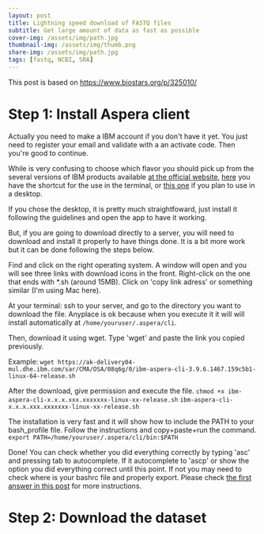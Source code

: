 ```yaml
---
layout: post
title: Lightning speed download of FASTQ files
subtitle: Get large amount of data as fast as possible
cover-img: /assets/img/path.jpg
thumbnail-img: /assets/img/thumb.png
share-img: /assets/img/path.jpg
tags: [fastq, NCBI, SRA]
---
```


This post is based on https://www.biostars.org/p/325010/


# Step 1: Install Aspera client

Actually you need to make a IBM account if you don't have it yet. You just need to register your email and validate with a an activate code. Then you're good to continue.

While is very confusing to choose which flavor you should pick up from the several versions of IBM products available [at the official website](https://www.ibm.com/products/aspera/downloads?lnk=STW_ZZ_STESCH&psrc=NONE&pexp=DEF&lnk2=learn_Aspera), [here](https://www.ibm.com/support/fixcentral/swg/selectFixes?parent=ibm~Other%20software&product=ibm/Other%20software/IBM%20Aspera%20CLI&release=All&platform=All&function=all) you have the shortcut for the use in the terminal, or [this one](https://www.ibm.com/support/fixcentral/swg/selectFixes?parent=ibm~Other%20software&product=ibm/Other%20software/IBM%20Aspera%20Desktop%20Client&release=All&platform=All&function=all) if you plan to use in a desktop.

If you chose the desktop, it is pretty much straightfoward, just install it following the guidelines and open the app to have it working.

But, if you are going to download directly to a server, you will need to download and install it properly to have things done. It is a bit more work but it can be done following the steps below.

Find and click on the right operating system. A window will open and you will see three links with download icons in the front. Right-click on the one that ends with *.sh (around 15MB). Click on 'copy link adress' or something similar (I'm using Mac here).

At your terminal: ssh to your server, and go to the directory you want to download the file. Anyplace is ok because when you execute it it will will install automatically at `/home/youruser/.aspera/cli`.

Then, download it using wget. Type 'wget' and paste the link you copied previously.

Example:
`wget https://ak-delivery04-mul.dhe.ibm.com/sar/CMA/OSA/08q6g/0/ibm-aspera-cli-3.9.6.1467.159c5b1-linux-64-release.sh`

After the download, give permission and execute the file.
`chmod +x ibm-aspera-cli-x.x.x.xxx.xxxxxxx-linux-xx-release.sh`
`ibm-aspera-cli-x.x.x.xxx.xxxxxxx-linux-xx-release.sh`

The installation is very fast and it will show how to include the PATH to your bash_profile file. Follow the instructions and copy+paste+run the command.
`export PATH=/home/youruser/.aspera/cli/bin:$PATH`

Done! You can check whether you did everything correctly by typing 'asc' and pressing tab to autocomplete. If it autocomplete to 'ascp' or show the option you did everything correct until this point. If not you may need to check where is your bashrc file and properly export. Please check [the first answer in this post](https://unix.stackexchange.com/questions/26047/how-to-correctly-add-a-path-to-path) for more instructions.


# Step 2: Download the dataset


